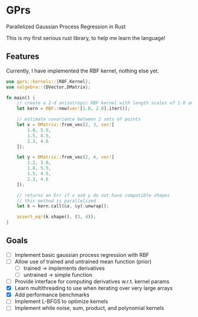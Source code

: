 # GPrs

Parallelized Gaussian Process Regression in Rust

This is my first serious rust library, to help me learn the language!

## Features

Currently, I have implemented the RBF kernel, nothing else yet.

```rs
use gprs::kernels::{RBF,Kernel};
use nalgebra::{DVector,DMatrix};

fn main() {
    // create a 2-d anisotropic RBF kernel with length scales of 1.0 and 2.0
    let kern = RBF::new(vec![1.0, 2.0].iter());

    // estimate covariance between 2 sets of points
    let x = DMatrix::from_vec(2, 3, vec![
        1.8, 5.5,
        1.5, 4.5,
        2.3, 4.6
    ]);

    let y = DMatrix::from_vec(2, 4, vec![
        2.2, 3.0,
        1.8, 5.5,
        1.5, 4.5,
        2.3, 4.6
    ]);

    // returns an Err if x and y do not have compatible shapes
    // this method is parallelized
    let k = kern.call(&x, &y).unwrap();

    assert_eq!(k.shape(), (3, 4));
}
```

## Goals

- [ ] Implement basic gaussian process regression with RBF
- [ ] Allow use of trained and untrained mean function (prior)
  - [ ] trained -> implements derivatives
  - [ ] untrained -> simple function
- [ ] Provide interface for computing derivatives w.r.t. kernel params
- [x] Learn multithreading to use when iterating over very large arrays
- [x] Add performance benchmarks
- [ ] Implement L-BFGS to optimize kernels
- [ ] Implement white noise, sum, product, and polynomial kernels
